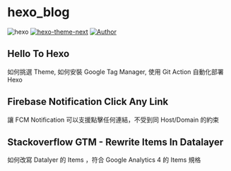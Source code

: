 # hexo_blog

![hexo](https://img.shields.io/badge/hexo-blue.svg "hexo")
[![hexo-theme-next](https://img.shields.io/badge/hexo_theme-next-red.svg "hexo-theme-yilia-plus")](https://theme-next.js.org/ "hexo-theme-next")
[![Author](https://img.shields.io/badge/Author-Darrell-red.svg "Author")](https://github.com/Darrellwan "Author")

## Hello To Hexo

如何挑選 Theme, 如何安裝 Google Tag Manager, 使用 Git Action 自動化部署 Hexo

## Firebase Notification Click Any Link

讓 FCM Notification 可以支援點擊任何連結，不受到同 Host/Domain 的約束

## Stackoverflow GTM - Rewrite Items In Datalayer

如何改寫 Datalyer 的 Items ，符合 Google Analytics 4 的 Items 規格

